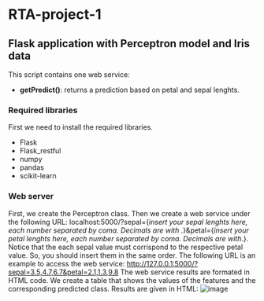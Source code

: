 # RTA-project-1
## Flask application with Perceptron model and Iris data
This script contains one web service: 
* **getPredict()**: returns a prediction based on petal and sepal lenghts. 
### Required libraries
First we need to install the required libraries.
* Flask
* Flask_restful
* numpy
* pandas
* scikit-learn
### Web server
First, we create the Perceptron class. Then we create a web service under the following URL: localhost:5000/?sepal={*insert your sepal lenghts here, each number separated by coma. Decimals are with .*}&petal={*insert your petal lenghts here, each number separated by coma. Decimals are with*.}. Notice that the each sepal value must corrispond to the respective petal value. So, you should insert them in the same order. 
The following URL is an example to access the web service: http://127.0.0.1:5000/?sepal=3.5,4.7,6.7&petal=2.1,1.3,9.8
The web service results are formated in HTML code. We create a table that shows the values of the features and the corresponding predicted class. 
Results are given in HTML: 
![image](https://user-images.githubusercontent.com/100626319/168499190-cc696c9a-79d4-4102-ad63-7667990be2e6.png)

